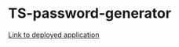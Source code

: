 # TS-password-generator

[Link to deployed application](https://justpeachy8688.github.io/TS-password-generator)